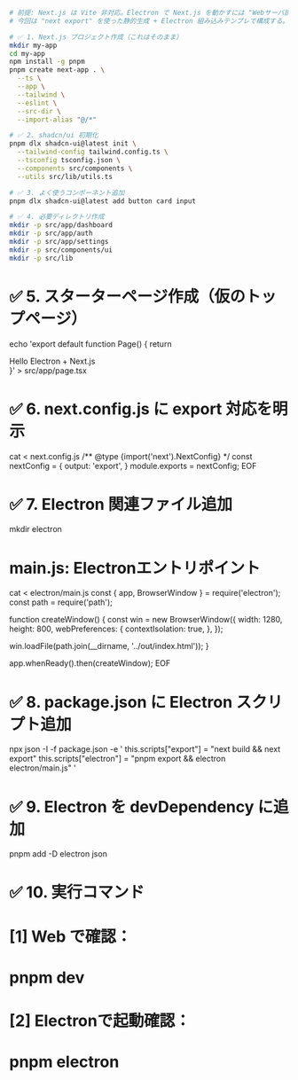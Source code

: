 ```bash
# 前提: Next.js は Vite 非対応。Electron で Next.js を動かすには "Webサーバ読み込み型" または "Exportして静的読み込み型" の2通りある。
# 今回は "next export" を使った静的生成 + Electron 組み込みテンプレで構成する。

# ✅ 1. Next.js プロジェクト作成（これはそのまま）
mkdir my-app
cd my-app
npm install -g pnpm
pnpm create next-app . \
  --ts \
  --app \
  --tailwind \
  --eslint \
  --src-dir \
  --import-alias "@/*"

# ✅ 2. shadcn/ui 初期化
pnpm dlx shadcn-ui@latest init \
  --tailwind-config tailwind.config.ts \
  --tsconfig tsconfig.json \
  --components src/components \
  --utils src/lib/utils.ts

# ✅ 3. よく使うコンポーネント追加
pnpm dlx shadcn-ui@latest add button card input

# ✅ 4. 必要ディレクトリ作成
mkdir -p src/app/dashboard
mkdir -p src/app/auth
mkdir -p src/app/settings
mkdir -p src/components/ui
mkdir -p src/lib
```
# ✅ 5. スターターページ作成（仮のトップページ）
echo 'export default function Page() { return <div>Hello Electron + Next.js</div> }' > src/app/page.tsx

# ✅ 6. next.config.js に export 対応を明示
cat <<EOF > next.config.js
/** @type {import('next').NextConfig} */
const nextConfig = {
  output: 'export',
}
module.exports = nextConfig;
EOF

# ✅ 7. Electron 関連ファイル追加
mkdir electron

# main.js: Electronエントリポイント
cat <<EOF > electron/main.js
const { app, BrowserWindow } = require('electron');
const path = require('path');

function createWindow() {
  const win = new BrowserWindow({
    width: 1280,
    height: 800,
    webPreferences: {
      contextIsolation: true,
    },
  });

  win.loadFile(path.join(__dirname, '../out/index.html'));
}

app.whenReady().then(createWindow);
EOF

# ✅ 8. package.json に Electron スクリプト追加
npx json -I -f package.json -e '
this.scripts["export"] = "next build && next export"
this.scripts["electron"] = "pnpm export && electron electron/main.js"
'

# ✅ 9. Electron を devDependency に追加
pnpm add -D electron json

# ✅ 10. 実行コマンド
# [1] Web で確認：
# pnpm dev
# [2] Electronで起動確認：
# pnpm electron

```